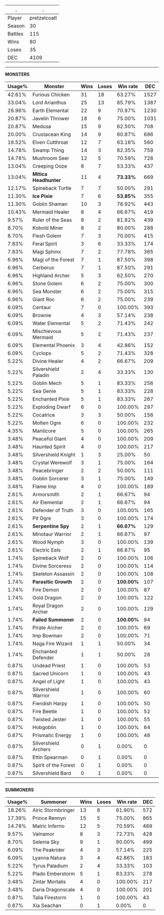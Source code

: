 .|.
|-|-
Player|pretzelcoatl
Season|30
Battles|115
Wins|80
Loses|35
DEC|4109

---
**MONSTERS**

Usage%|Monster|Wins|Loses|Win rate|DEC|
-|-|-|-|-|-|
42.61%|Furious Chicken|31|18|63.27%|1527|
33.04%|Lord Arianthus|25|13|65.79%|1387|
26.96%|Earth Elemental|22|9|70.97%|1230|
20.87%|Javelin Thrower|18|6|75.00%|1031|
20.87%|Medusa|15|9|62.50%|708|
20.00%|Crustacean King|14|9|60.87%|686|
16.52%|Elven Cutthroat|12|7|63.16%|560|
14.78%|Swamp Thing|14|3|82.35%|759|
14.78%|Mushroom Seer|12|5|70.59%|728|
13.04%|Creeping Ooze|8|7|53.33%|437|
13.04%|**Mitica Headhunter**|11|4|**73.33%**|669|
12.17%|Spineback Turtle|7|7|50.00%|291|
11.30%|**Ice Pixie**|7|6|**53.85%**|355|
11.30%|Goblin Shaman|10|3|76.92%|443|
10.43%|Mermaid Healer|8|4|66.67%|419|
9.57%|Ruler of the Seas|9|2|81.82%|439|
8.70%|Kobold Miner|8|2|80.00%|288|
8.70%|Flesh Golem|7|3|70.00%|415|
7.83%|Feral Spirit|3|6|33.33%|174|
7.83%|Magi Sphinx|7|2|77.78%|365|
6.96%|Magi of the Forest|7|1|87.50%|398|
6.96%|Cerberus|7|1|87.50%|291|
6.96%|Highland Archer|5|3|62.50%|270|
6.96%|Stone Golem|6|2|75.00%|300|
6.96%|Sea Monster|6|2|75.00%|315|
6.96%|Giant Roc|6|2|75.00%|239|
6.09%|Centaur|7|0|100.00%|393|
6.09%|Brownie|4|3|57.14%|238|
6.09%|Water Elemental|5|2|71.43%|242|
6.09%|Mischievous Mermaid|5|2|71.43%|237|
6.09%|Elemental Phoenix|3|4|42.86%|152|
6.09%|Cyclops|5|2|71.43%|328|
5.22%|Divine Healer|4|2|66.67%|209|
5.22%|Silvershield Paladin|2|4|33.33%|130|
5.22%|Goblin Mech|5|1|83.33%|256|
5.22%|Sea Genie|5|1|83.33%|228|
5.22%|Enchanted Pixie|5|1|83.33%|267|
5.22%|Exploding Dwarf|6|0|100.00%|297|
5.22%|Cocatrice|3|3|50.00%|156|
5.22%|Molten Ogre|6|0|100.00%|232|
4.35%|Manticore|5|0|100.00%|265|
3.48%|Peaceful Giant|4|0|100.00%|209|
3.48%|Haunted Spirit|4|0|100.00%|217|
3.48%|Silvershield Knight|1|3|25.00%|50|
3.48%|Crystal Werewolf|3|1|75.00%|164|
3.48%|Peacebringer|2|2|50.00%|111|
3.48%|Goblin Sorcerer|3|1|75.00%|149|
3.48%|Flame Imp|4|0|100.00%|189|
2.61%|Armorsmith|2|1|66.67%|94|
2.61%|Air Elemental|2|1|66.67%|94|
2.61%|Defender of Truth|3|0|100.00%|165|
2.61%|Pit Ogre|3|0|100.00%|174|
2.61%|**Serpentine Spy**|2|1|**66.67%**|129|
2.61%|Minotaur Warrior|2|1|66.67%|97|
2.61%|Wood Nymph|3|0|100.00%|139|
2.61%|Electric Eels|2|1|66.67%|95|
1.74%|Spineback Wolf|2|0|100.00%|106|
1.74%|Divine Sorceress|2|0|100.00%|114|
1.74%|Skeleton Assassin|2|0|100.00%|108|
1.74%|**Parasitic Growth**|2|0|**100.00%**|107|
1.74%|Fire Demon|2|0|100.00%|87|
1.74%|Gold Dragon|2|0|100.00%|122|
1.74%|Royal Dragon Archer|2|0|100.00%|129|
1.74%|**Failed Summoner**|2|0|**100.00%**|94|
1.74%|Pirate Archer|2|0|100.00%|69|
1.74%|Imp Bowman|2|0|100.00%|71|
1.74%|Naga Fire Wizard|1|1|50.00%|34|
1.74%|Enchanted Defender|1|1|50.00%|28|
0.87%|Undead Priest|1|0|100.00%|53|
0.87%|Sacred Unicorn|1|0|100.00%|43|
0.87%|Angel of Light|1|0|100.00%|43|
0.87%|Silvershield Warrior|1|0|100.00%|60|
0.87%|Fiendish Harpy|1|0|100.00%|50|
0.87%|Fire Beetle|1|0|100.00%|52|
0.87%|Twisted Jester|1|0|100.00%|55|
0.87%|Hobgoblin|1|0|100.00%|64|
0.87%|Prismatic Energy|1|0|100.00%|48|
0.87%|Silvershield Archers|0|1|0.00%|0|
0.87%|Ettin Spearman|0|1|0.00%|0|
0.87%|Spirit of the Forest|0|1|0.00%|0|
0.87%|Silvershield Bard|0|1|0.00%|0|

---
**SUMMONERS**

Usage%|Summoner|Wins|Loses|Win rate|DEC|
-|-|-|-|-|-|
18.26%|Alric Stormbringer|13|8|61.90%|572|
17.39%|Prince Rennyn|15|5|75.00%|865|
14.78%|Malric Inferno|12|5|70.59%|489|
9.57%|Valnamor|8|3|72.73%|428|
8.70%|Selenia Sky|9|1|90.00%|499|
6.09%|The Peakrider|4|3|57.14%|225|
6.09%|Lyanna Natura|3|4|42.86%|183|
5.22%|Tyrus Paladium|2|4|33.33%|103|
5.22%|Plado Emberstorm|5|1|83.33%|278|
3.48%|Zintar Mortalis|4|0|100.00%|217|
3.48%|Daria Dragonscale|4|0|100.00%|201|
0.87%|Talia Firestorm|1|0|100.00%|43|
0.87%|Xia Seachan|0|1|0.00%|0|
